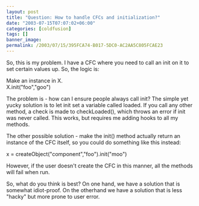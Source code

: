 ```yaml
---
layout: post
title: "Question: How to handle CFCs and initialization?"
date: "2003-07-15T07:07:02+06:00"
categories: [coldfusion]
tags: []
banner_image: 
permalink: /2003/07/15/395FCA74-B017-5DC0-AC2AA5C805FCAE23
---
```


So, this is my problem. I have a CFC where you need to call an init on it to set certain values up. So, the logic is:

Make an instance in X.<br>
X.init("foo","goo")

The problem is - how can I ensure people always call init? The simple yet yucky solution is to let init set a variable called loaded. If you call any other method, a check is made to checkLoaded(), which throws an error if init was never called. This works, but requires me adding hooks to all my methods.

The other possible solution - make the init() method actually return an instance of the CFC itself, so you could do something like this instead:

x = createObject("component","foo").init("moo")

However, if the user doesn't create the CFC in this manner, all the methods will fail when run.

So, what do you think is best? On one hand, we have a solution that is somewhat idiot-proof. On the otherhand we have a solution that is less "hacky" but more prone to user error.
